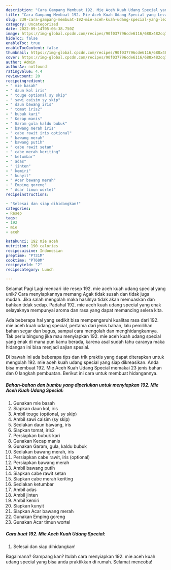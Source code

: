 ```yaml
---
description: "Cara Gampang Membuat 192. Mie Aceh Kuah Udang Special yang Lezat, Lezat"
title: "Cara Gampang Membuat 192. Mie Aceh Kuah Udang Special yang Lezat, Lezat"
slug: 239-cara-gampang-membuat-192-mie-aceh-kuah-udang-special-yang-lezat-lezat
category: Uncategorized
date: 2022-09-14T05:06:38.750Z
image: https://img-global.cpcdn.com/recipes/90f037796cde6116/680x482cq70/192-mie-aceh-kuah-udang-special-foto-resep-utama.jpg
hideToc: false
enableToc: true
enableTocContent: false
thumbnail: https://img-global.cpcdn.com/recipes/90f037796cde6116/680x482cq70/192-mie-aceh-kuah-udang-special-foto-resep-utama.jpg
cover: https://img-global.cpcdn.com/recipes/90f037796cde6116/680x482cq70/192-mie-aceh-kuah-udang-special-foto-resep-utama.jpg
author: Admin
authorAv: notfound
ratingvalue: 4.4
reviewcount: 20
recipeingredient:
- " mie basah"
- " daun kol iris"
- " touge optional sy skip"
- " sawi caisim sy skip"
- " daun bawang iris"
- " tomat iris2"
- " bubuk kari"
- " Kecap manis"
- " Garam gula kaldu bubuk"
- " bawang merah iris"
- " cabe rawit iris optional"
- " bawang merah"
- " bawang putih"
- " cabe rawit setan"
- " cabe merah keriting"
- " ketumbar"
- " adas"
- " jinten"
- " kemiri"
- " kunyit"
- " Acar bawang merah"
- " Emping goreng"
- " Acar timun wortel"
recipeinstructions:

- "Selesai dan siap dihidangkan!"
categories:
- Resep
tags:
- 192
- mie
- aceh

katakunci: 192 mie aceh 
nutrition: 190 calories
recipecuisine: Indonesian
preptime: "PT31M"
cooktime: "PT60M"
recipeyield: "2"
recipecategory: Lunch

---
```



Selamat Pagi Lagi mencari ide resep 192. mie aceh kuah udang special yang unik? Cara menyiapkannya memang Agak tidak susah dan tidak juga mudah. Jika salah mengolah maka hasilnya tidak akan memuaskan dan bahkan tidak sedap. Padahal 192. mie aceh kuah udang special yang enak selayaknya mempunyai aroma dan rasa yang dapat memancing selera kita.


Ada beberapa hal yang sedikit bisa mempengaruhi kualitas rasa dari 192. mie aceh kuah udang special, pertama dari jenis bahan, lalu pemilihan bahan segar dan bagus, sampai cara mengolah dan menghidangkannya. Tak perlu bingung jika mau menyiapkan 192. mie aceh kuah udang special yang enak di mana pun kamu berada, karena asal sudah tahu caranya maka hidangan ini bisa menjadi sajian spesial.




Di bawah ini ada beberapa tips dan trik praktis yang dapat diterapkan untuk mengolah 192. mie aceh kuah udang special yang siap dikreasikan. Anda bisa membuat 192. Mie Aceh Kuah Udang Special memakai 23 jenis bahan dan 0 langkah pembuatan. Berikut ini cara untuk membuat hidangannya.

<!--inarticleads1-->

##### Bahan-bahan dan bumbu yang diperlukan untuk menyiapkan 192. Mie Aceh Kuah Udang Special:

1. Gunakan  mie basah
1. Siapkan  daun kol, iris
1. Ambil  touge (optional, sy skip)
1. Ambil  sawi caisim (sy skip)
1. Sediakan  daun bawang, iris
1. Siapkan  tomat, iris2
1. Persiapkan  bubuk kari
1. Gunakan  Kecap manis
1. Gunakan  Garam, gula, kaldu bubuk
1. Sediakan  bawang merah, iris
1. Persiapkan  cabe rawit, iris (optional)
1. Persiapkan  bawang merah
1. Ambil  bawang putih
1. Siapkan  cabe rawit setan
1. Siapkan  cabe merah keriting
1. Sediakan  ketumbar
1. Ambil  adas
1. Ambil  jinten
1. Ambil  kemiri
1. Siapkan  kunyit
1. Siapkan  Acar bawang merah
1. Gunakan  Emping goreng
1. Gunakan  Acar timun wortel




<!--inarticleads2-->

##### Cara buat 192. Mie Aceh Kuah Udang Special:


1. Selesai dan siap dihidangkan!



Bagaimana? Gampang kan? Itulah cara menyiapkan 192. mie aceh kuah udang special yang bisa anda praktikkan di rumah. Selamat mencoba!
